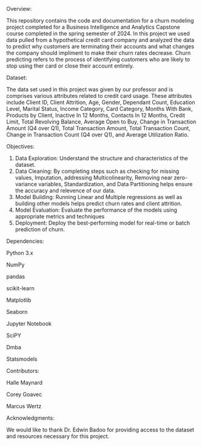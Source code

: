 Overview:

This repository contains the code and documentation for a churn modeling project completed for a Business Intelligence and Analytics Capstone course completed in the spring semester of 2024. In this project we used data pulled from a hypothetical credit card company and analyzed the data to predict why customers are terminating their accounts and what changes the company should impliment to make their churn rates decrease. Churn predicting refers to the process of identifying customers who are likely to stop using ther card or close their account entirely.

Dataset:

The data set used in this project was given by our professor and is comprises various attributes related to credit card usage. These attributes include Client ID, Client Attrition, Age, Gender, Dependant Count, Education Level, Marital Status, Income Category, Card Category, Months With Bank, Products by Client, Inactive In 12 Months, Contacts In 12 Months, Credit Limit, Total Revolving Balance, Average Open to Buy, Change in Transaction Amount (Q4 over Q1), Total Transaction Amount, Total Transaction Count, Change in Transaction Count (Q4 over Q1), and Average Utilization Ratio. 

Objectives:

1. Data Exploration: Understand the structure and characteristics of the dataset.
2. Data Cleaning: By completing steps such as checking for missing values, Imputation, addressing Multicolinearity, Removing near zero-variance variables, Standardization, and Data Partitioning helps ensure the accuracy and relevence of our data.
3. Model Building: Running Linear and Multiple regressions as well as building other models helps predict churn rates and client attrition.
4. Model Evaluation: Evaluate the performance of the models using appropriate metrics and techniques
5. Deployment: Deploy the best-performing model for real-time or batch prediction of churn.

Dependencies:

Python 3.x

NumPy

pandas

scikit-learn

Matplotlib

Seaborn

Jupyter Notebook 

SciPY

Dmba

Statsmodels


Contributors:

Halle Maynard 

Corey Goavec

Marcus Wertz

Acknowledgments:

We would like to thank Dr. Edwin Badoo for providing access to the dataset and resources necessary for this project.
